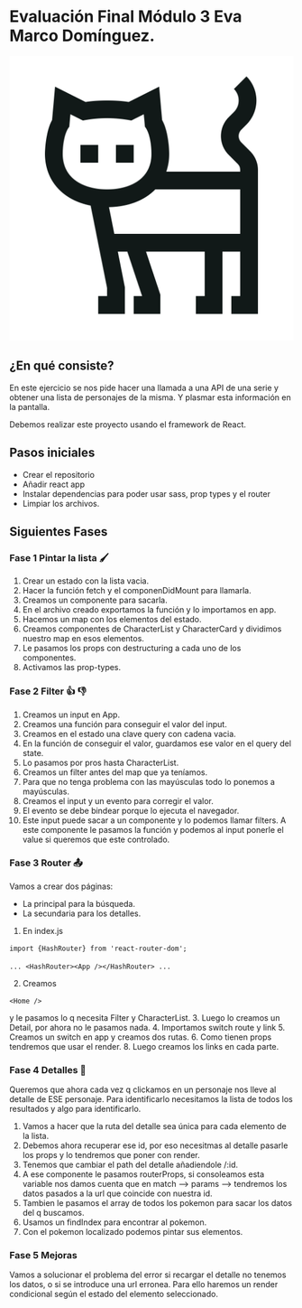 # Evaluación Final Módulo 3 Eva Marco Domínguez.

![Eva logo](/public/favicon.png "Logo Eva")

## ¿En qué consiste?

En este ejercicio se nos pide hacer una llamada a una API de una serie y obtener una lista de personajes de la misma. Y plasmar esta información en la pantalla. 

Debemos realizar este proyecto usando el framework de React.

## Pasos iniciales

- Crear el repositorio
- Añadir react app
- Instalar dependencias para poder usar sass, prop types y el router
- Limpiar los archivos. 

## Siguientes Fases

### Fase 1 Pintar la lista 🖌️

1. Crear un estado con la lista vacia.
2. Hacer la función fetch y el componenDidMount para llamarla.
3. Creamos un componente para sacarla.
4. En el archivo creado exportamos la función y lo importamos en app.
5. Hacemos un map con los elementos del estado.
7. Creamos componentes  de CharacterList y CharacterCard y dividimos nuestro map en esos elementos.
8. Le pasamos los props con destructuring a cada uno de los componentes.
9. Activamos las prop-types.

### Fase 2 Filter 👍️ 👎️

1. Creamos un input en App.
2. Creamos una función para conseguir el valor del input.
3. Creamos en el estado una clave query con cadena vacia.
4. En la función de conseguir el valor, guardamos ese valor en el query del state.
5. Lo pasamos por pros hasta CharacterList.
6. Creamos un filter antes del map que ya teníamos. 
7. Para que no tenga problema con las mayúsculas todo lo ponemos a mayúsculas.
8. Creamos el input y un evento para corregir el valor. 
9. El evento se debe bindear porque lo ejecuta el navegador.
10. Este input puede sacar a un componente y lo podemos llamar filters. A este componente le pasamos la función y podemos al input ponerle el value si queremos que este controlado.  

### Fase 3 Router 📤️

Vamos a crear dos páginas: 
- La principal para la búsqueda.
- La secundaria para los detalles.

1. En index.js 
~~~
import {HashRouter} from 'react-router-dom';

... <HashRouter><App /></HashRouter> ...
~~~
2. Creamos 
~~~ 
<Home /> 
~~~
  y le pasamos lo q necesita Filter y CharacterList.
3. Luego lo creamos un Detail, por ahora no le pasamos nada. 
4. Importamos switch route y link 
5. Creamos un switch en app y creamos dos rutas.
6. Como tienen props tendremos que usar el render.
8. Luego creamos los links en cada parte. 

### Fase 4 Detalles 🔎️

Queremos que ahora cada vez q clickamos en un personaje nos lleve al detalle de ESE personaje. 
Para identificarlo necesitamos la lista de todos los resultados y algo para identificarlo.

1. Vamos a hacer que la ruta del detalle sea única para cada elemento de la lista.
2. Debemos ahora recuperar ese id, por eso necesitmas al detalle pasarle los props y lo tendremos que poner con render. 
3. Tenemos que cambiar el path del detalle añadiendole /:id.
4. A ese componente le pasamos routerProps, si consoleamos esta variable nos damos cuenta que en match --> params --> tendremos los datos pasados a la url que coincide con nuestra id. 
5. Tambien le pasamos el array de todos los pokemon para sacar los datos del q buscamos. 
6. Usamos un findIndex para encontrar al pokemon.
7. Con el pokemon localizado podemos pintar sus elementos. 

### Fase 5 Mejoras

Vamos a solucionar el problema del error si recargar el detalle no tenemos los datos, o si se introduce una url erronea.
Para ello haremos un render condicional según el estado del elemento seleccionado.
